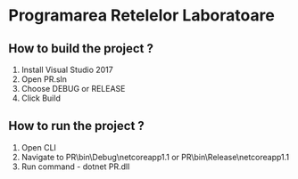 # Programarea Retelelor Laboratoare

## How to build the project ?

1) Install Visual Studio 2017
2) Open PR.sln
3) Choose DEBUG or RELEASE
4) Click Build

## How to run the project ?

1) Open CLI
2) Navigate to PR\bin\Debug\netcoreapp1.1 or PR\bin\Release\netcoreapp1.1
3) Run command - dotnet PR.dll